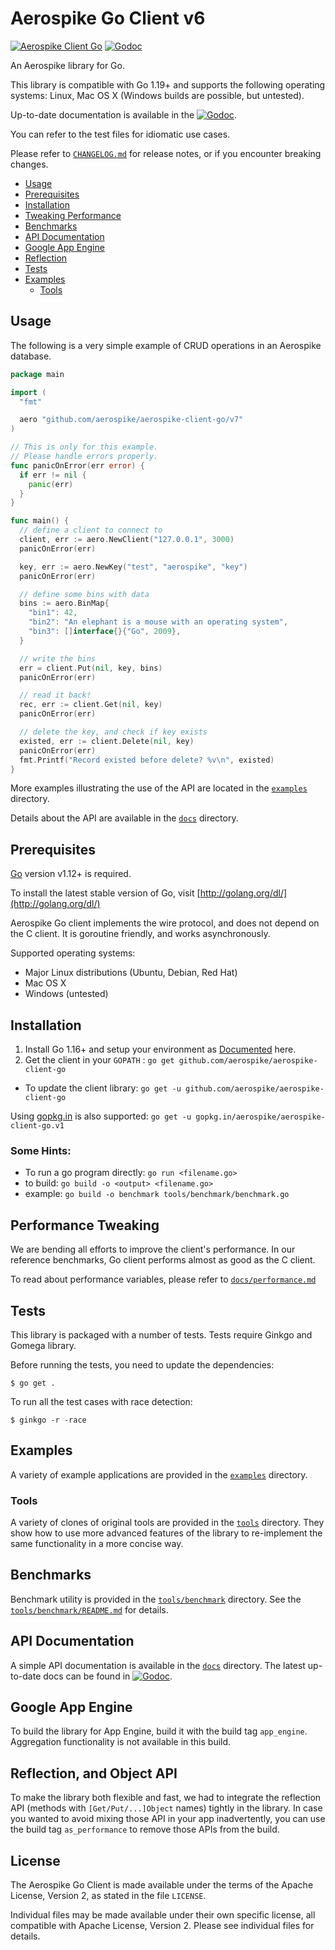 # Aerospike Go Client v6

[![Aerospike Client Go](https://goreportcard.com/badge/github.com/aerospike/aerospike-client-go/v7)](https://goreportcard.com/report/github.com/aerospike/aerospike-client-go/v7)
[![Godoc](https://godoc.org/github.com/aerospike/aerospike-client-go/v7?status.svg)](https://pkg.go.dev/github.com/aerospike/aerospike-client-go/v7)

An Aerospike library for Go.

This library is compatible with Go 1.19+ and supports the following operating systems: Linux, Mac OS X (Windows builds are possible, but untested).

Up-to-date documentation is available in the [![Godoc](https://godoc.org/github.com/aerospike/aerospike-client-go/v7?status.svg)](https://pkg.go.dev/github.com/aerospike/aerospike-client-go/v7).

You can refer to the test files for idiomatic use cases.

Please refer to [`CHANGELOG.md`](CHANGELOG.md) for release notes, or if you encounter breaking changes.

- [Usage](#Usage)
- [Prerequisites](#Prerequisites)
- [Installation](#Installation)
- [Tweaking Performance](#Performance)
- [Benchmarks](#Benchmarks)
- [API Documentation](#API-Documentation)
- [Google App Engine](#App-Engine)
- [Reflection](#Reflection)
- [Tests](#Tests)
- [Examples](#Examples)
  - [Tools](#Tools)


## Usage

The following is a very simple example of CRUD operations in an Aerospike database.

```go
package main

import (
  "fmt"

  aero "github.com/aerospike/aerospike-client-go/v7"
)

// This is only for this example.
// Please handle errors properly.
func panicOnError(err error) {
  if err != nil {
    panic(err)
  }
}

func main() {
  // define a client to connect to
  client, err := aero.NewClient("127.0.0.1", 3000)
  panicOnError(err)

  key, err := aero.NewKey("test", "aerospike", "key")
  panicOnError(err)

  // define some bins with data
  bins := aero.BinMap{
    "bin1": 42,
    "bin2": "An elephant is a mouse with an operating system",
    "bin3": []interface{}{"Go", 2009},
  }

  // write the bins
  err = client.Put(nil, key, bins)
  panicOnError(err)

  // read it back!
  rec, err := client.Get(nil, key)
  panicOnError(err)

  // delete the key, and check if key exists
  existed, err := client.Delete(nil, key)
  panicOnError(err)
  fmt.Printf("Record existed before delete? %v\n", existed)
}
```

More examples illustrating the use of the API are located in the
[`examples`](examples) directory.

Details about the API are available in the [`docs`](docs) directory.

<a name="Prerequisites"></a>
## Prerequisites

[Go](http://golang.org) version v1.12+ is required.

To install the latest stable version of Go, visit
[http://golang.org/dl/](http://golang.org/dl/)


Aerospike Go client implements the wire protocol, and does not depend on the C client.
It is goroutine friendly, and works asynchronously.

Supported operating systems:

- Major Linux distributions (Ubuntu, Debian, Red Hat)
- Mac OS X
- Windows (untested)

<a name="Installation"></a>
## Installation

1. Install Go 1.16+ and setup your environment as [Documented](http://golang.org/doc/code.html#GOPATH) here.
2. Get the client in your ```GOPATH``` : ```go get github.com/aerospike/aerospike-client-go```
  * To update the client library: ```go get -u github.com/aerospike/aerospike-client-go```

Using [gopkg.in](https://gopkg.in/) is also supported: `go get -u gopkg.in/aerospike/aerospike-client-go.v1`

### Some Hints:

 * To run a go program directly: ```go run <filename.go>```
 * to build:  ```go build -o <output> <filename.go>```
  * example: ```go build -o benchmark tools/benchmark/benchmark.go```

<a name="Performance"></a>
## Performance Tweaking

We are bending all efforts to improve the client's performance. In our reference benchmarks, Go client performs almost as good as the C client.

To read about performance variables, please refer to [`docs/performance.md`](docs/performance.md)

<a name="Tests"></a>
## Tests

This library is packaged with a number of tests. Tests require Ginkgo and Gomega library.

Before running the tests, you need to update the dependencies:

    $ go get .

To run all the test cases with race detection:

    $ ginkgo -r -race


<a name="Examples"></a>
## Examples

A variety of example applications are provided in the [`examples`](examples) directory.

<a name="Tools"></a>
### Tools

A variety of clones of original tools are provided in the [`tools`](tools) directory.
They show how to use more advanced features of the library to re-implement the same functionality in a more concise way.

<a name="Benchmarks"></a>
## Benchmarks

Benchmark utility is provided in the [`tools/benchmark`](tools/benchmark) directory.
See the [`tools/benchmark/README.md`](tools/benchmark/README.md) for details.

<a name="API-Documentation"></a>
## API Documentation

A simple API documentation is available in the [`docs`](docs/README.md) directory. The latest up-to-date docs can be found in [![Godoc](https://godoc.org/github.com/aerospike/aerospike-client-go?status.svg)](https://pkg.go.dev/github.com/aerospike/aerospike-client-go).

<a name="App-Engine"></a>
## Google App Engine

To build the library for App Engine, build it with the build tag `app_engine`. Aggregation functionality is not available in this build.


<a name="Reflection"></a>
## Reflection, and Object API

To make the library both flexible and fast, we had to integrate the reflection API (methods with `[Get/Put/...]Object` names) tightly in the library. In case you wanted to avoid mixing those API in your app inadvertently, you can use the build tag `as_performance` to remove those APIs from the build.


## License

The Aerospike Go Client is made available under the terms of the Apache License, Version 2, as stated in the file `LICENSE`.

Individual files may be made available under their own specific license,
all compatible with Apache License, Version 2. Please see individual files for details.

